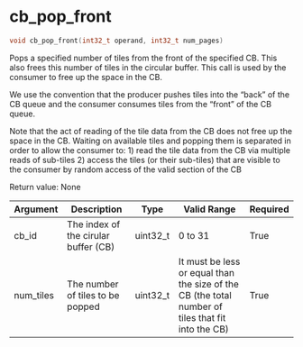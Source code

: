 # cb_pop_front

```cpp
void cb_pop_front(int32_t operand, int32_t num_pages)
```

Pops a specified number of tiles from the front of the specified CB. This also frees this number of tiles in the circular buffer. This call is used by the consumer to free up the space in the CB.

We use the convention that the producer pushes tiles into the “back” of the CB queue and the consumer consumes tiles from the “front” of the CB queue.

Note that the act of reading of the tile data from the CB does not free up the space in the CB. Waiting on available tiles and popping them is separated in order to allow the consumer to: 1) read the tile data from the CB via multiple reads of sub-tiles 2) access the tiles (or their sub-tiles) that are visible to the consumer by random access of the valid section of the CB

Return value: None

| Argument      | Description                          | Type      | Valid Range                                                                                       | Required       |
|---------------|--------------------------------------|-----------|---------------------------------------------------------------------------------------------------|----------------|
| cb_id         | The index of the cirular buffer (CB) | uint32_t  | 0 to 31                                                                                           | True           |
| num_tiles     | The number of tiles to be popped     | uint32_t  | It must be less or equal than the size of the CB (the total number of tiles that fit into the CB) | True           |
